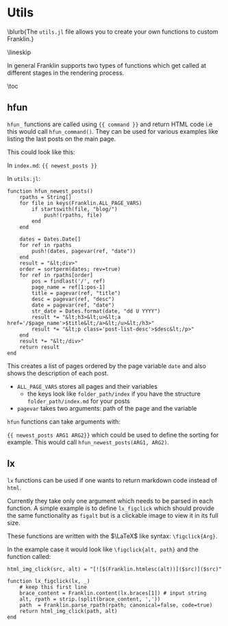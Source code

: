 # Utils

\blurb{The `utils.jl` file allows you to create your own functions to custom Franklin.}

\lineskip

In general Franklin supports two types of functions which get called at different stages in the rendering process.

\toc

## hfun

`hfun_` functions are called using `{{ command }}` and return HTML code i.e this would call `hfun_command()`. 
They can be used for various examples like listing the last posts on the main page.

This could look like this:

In `index.md`:
`{{ newest_posts }}`

In `utils.jl`:

```
function hfun_newest_posts()
    rpaths = String[]
    for file in keys(Franklin.ALL_PAGE_VARS)
        if startswith(file, "blog/")
            push!(rpaths, file)
        end
    end

    dates = Dates.Date[]
    for ref in rpaths
        push!(dates, pagevar(ref, "date"))
    end
    result = "&lt;div>"
    order = sortperm(dates; rev=true)
    for ref in rpaths[order]
        pos = findlast('/', ref)
        page_name = ref[1:pos-1]
        title = pagevar(ref, "title")
        desc = pagevar(ref, "desc")
        date = pagevar(ref, "date")
        str_date = Dates.format(date, "dd U YYYY")
        result *= "&lt;h3>&lt;u>&lt;a href='/$page_name'>$title&lt;/a>&lt;/u>&lt;/h3>"
        result *= "&lt;p class='post-list-desc'>$desc&lt;/p>"
    end
    result *= "&lt;/div>"
    return result
end
```

This creates a list of pages ordered by the page variable `date` and also shows the description of each post.

- `ALL_PAGE_VARS` stores all pages and their variables 
  - the keys look like `folder_path/index` if you have the structure `folder_path/index.md` for your posts
- `pagevar` takes two arguments: path of the page and the variable 
  
`hfun` functions can take arguments with:

`{{ newest_posts ARG1 ARG2}}` which could be used to define the sorting for example.
This would call `hfun_newest_posts(ARG1, ARG2)`.

## lx

`lx` functions can be used if one wants to return markdown code instead of `html`.

Currently they take only one argument which needs to be parsed in each function. A simple example is to define 
`lx_figclick` which should provide the same functionality as `figalt` but is a clickable image to view it in its full size.

These functions are written with the $\LaTeX$ like syntax: `\figclick{Arg}`.

In the example case it would look like `\figclick{alt, path}` and the function called:

```
html_img_click(src, alt) = "[![$(Franklin.htmlesc(alt))]($src)]($src)"

function lx_figclick(lx, _)
    # keep this first line
    brace_content = Franklin.content(lx.braces[1]) # input string
    alt, rpath = strip.(split(brace_content, ','))
    path  = Franklin.parse_rpath(rpath; canonical=false, code=true)
    return html_img_click(path, alt)
end
```
